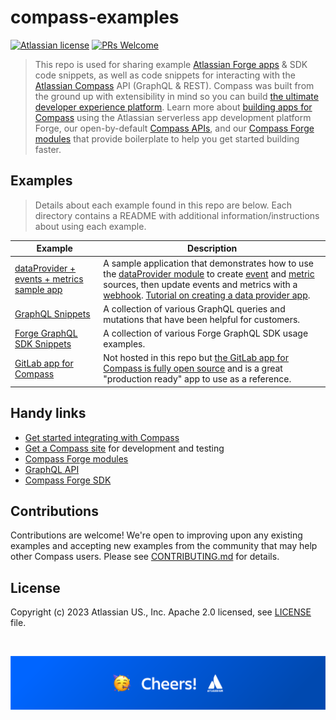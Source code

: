 # compass-examples

[![Atlassian license](https://img.shields.io/badge/license-Apache%202.0-blue.svg?style=flat-square)](LICENSE) [![PRs Welcome](https://img.shields.io/badge/PRs-welcome-brightgreen.svg?style=flat-square)](CONTRIBUTING.md)

> This repo is used for sharing example [Atlassian Forge apps](https://developer.atlassian.com/platform/forge/) & SDK code snippets, as well as code snippets for interacting with the [Atlassian Compass](https://www.atlassian.com/software/compass) API (GraphQL & REST). Compass was built from the ground up with extensibility in mind so you can build [the ultimate developer experience platform](https://www.youtube.com/watch?v=F92QM_3u0gw). Learn more about [building apps for Compass](https://developer.atlassian.com/cloud/compass/integrations/get-started-integrating-with-Compass/) using the Atlassian serverless app development platform Forge, our open-by-default [Compass APIs](https://developer.atlassian.com/cloud/compass/graphql/), and our [Compass Forge modules](https://developer.atlassian.com/platform/forge/manifest-reference/modules/index-compass/) that provide boilerplate to help you get started building faster.

## Examples

> Details about each example found in this repo are below. Each directory contains a README with additional information/instructions about using each example.

| Example | Description | 
| ------- | ----------- |
| [dataProvider + events + metrics sample app](apps/sample-dataprovider-app-statuspage/) | A sample application that demonstrates how to use the [dataProvider module](https://developer.atlassian.com/platform/forge/manifest-reference/modules/compass-data-provider/) to create [event](https://developer.atlassian.com/cloud/compass/components/send-events-using-rest-api/) and [metric](https://developer.atlassian.com/cloud/compass/components/create-connect-and-view-component-metrics/) sources, then update events and metrics with a [webhook](https://developer.atlassian.com/platform/forge/manifest-reference/modules/web-trigger/). [Tutorial on creating a data provider app](https://developer.atlassian.com/cloud/compass/integrations/create-a-data-provider-app/).|
| [GraphQL Snippets](snippets/graphql/) | A collection of various GraphQL queries and mutations that have been helpful for customers. |
| [Forge GraphQL SDK Snippets](snippets/forge-graphql-sdk/) | A collection of various Forge GraphQL SDK usage examples. |
| [GitLab app for Compass](https://github.com/atlassian-labs/gitlab-for-compass) | Not hosted in this repo but [the GitLab app for Compass is fully open source](https://github.com/atlassian-labs/gitlab-for-compass) and is a great "production ready" app to use as a reference.|

## Handy links

- [Get started integrating with Compass](https://developer.atlassian.com/cloud/compass/integrations/get-started-integrating-with-Compass/)
- [Get a Compass site](https://www.atlassian.com/try/cloud/signup?bundle=compass) for development and testing
- [Compass Forge modules](https://developer.atlassian.com/platform/forge/manifest-reference/modules/index-compass/)
- [GraphQL API](https://developer.atlassian.com/cloud/compass/graphql/#overview)
- [Compass Forge SDK](https://www.npmjs.com/package/@atlassian/forge-graphql)


## Contributions

Contributions are welcome! We're open to improving upon any existing examples and accepting new examples from the community that may help other Compass users. Please see [CONTRIBUTING.md](CONTRIBUTING.md) for details.

## License

Copyright (c) 2023 Atlassian US., Inc.
Apache 2.0 licensed, see [LICENSE](LICENSE) file.

<br/>

[![With ❤️ from Atlassian](https://raw.githubusercontent.com/atlassian-internal/oss-assets/master/banner-cheers-light.png)](https://www.atlassian.com)
